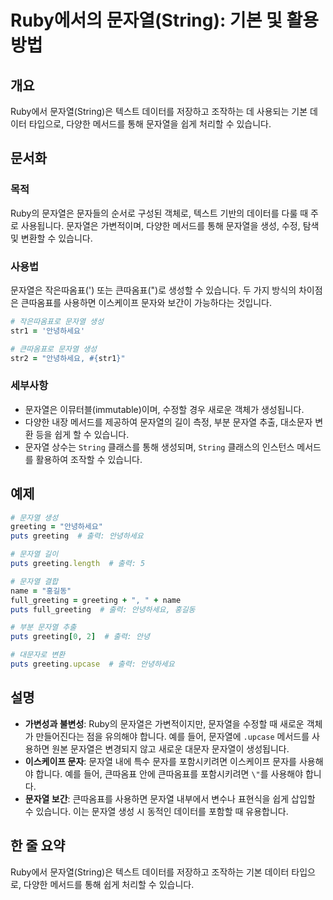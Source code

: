 <!--
Meta Description: # Ruby에서의 문자열(String): 기본 및 활용 방법 ## 개요 Ruby에서 문자열(String)은 텍스트 데이터를 저장하고 조작하는 데 사용되는 기본 데이터 타입으로, 다양한 메서드를 통해 문자열을 쉽게 처리할 수 있습니다. ## 문서화 ### 목적 Ruby의...
Meta Keywords: 문자열, 있습니다, 메서드를, 문자열은, 안녕하세요
-->

# Ruby에서의 문자열(String): 기본 및 활용 방법

## 개요
Ruby에서 문자열(String)은 텍스트 데이터를 저장하고 조작하는 데 사용되는 기본 데이터 타입으로, 다양한 메서드를 통해 문자열을 쉽게 처리할 수 있습니다.

## 문서화
### 목적
Ruby의 문자열은 문자들의 순서로 구성된 객체로, 텍스트 기반의 데이터를 다룰 때 주로 사용됩니다. 문자열은 가변적이며, 다양한 메서드를 통해 문자열을 생성, 수정, 탐색 및 변환할 수 있습니다.

### 사용법
문자열은 작은따옴표(') 또는 큰따옴표(")로 생성할 수 있습니다. 두 가지 방식의 차이점은 큰따옴표를 사용하면 이스케이프 문자와 보간이 가능하다는 것입니다.

```ruby
# 작은따옴표로 문자열 생성
str1 = '안녕하세요'

# 큰따옴표로 문자열 생성
str2 = "안녕하세요, #{str1}"
```

### 세부사항
- 문자열은 이뮤터블(immutable)이며, 수정할 경우 새로운 객체가 생성됩니다.
- 다양한 내장 메서드를 제공하여 문자열의 길이 측정, 부분 문자열 추출, 대소문자 변환 등을 쉽게 할 수 있습니다.
- 문자열 상수는 `String` 클래스를 통해 생성되며, `String` 클래스의 인스턴스 메서드를 활용하여 조작할 수 있습니다.

## 예제
```ruby
# 문자열 생성
greeting = "안녕하세요"
puts greeting  # 출력: 안녕하세요

# 문자열 길이
puts greeting.length  # 출력: 5

# 문자열 결합
name = "홍길동"
full_greeting = greeting + ", " + name
puts full_greeting  # 출력: 안녕하세요, 홍길동

# 부분 문자열 추출
puts greeting[0, 2]  # 출력: 안녕

# 대문자로 변환
puts greeting.upcase  # 출력: 안녕하세요
```

## 설명
- **가변성과 불변성**: Ruby의 문자열은 가변적이지만, 문자열을 수정할 때 새로운 객체가 만들어진다는 점을 유의해야 합니다. 예를 들어, 문자열에 `.upcase` 메서드를 사용하면 원본 문자열은 변경되지 않고 새로운 대문자 문자열이 생성됩니다.
- **이스케이프 문자**: 문자열 내에 특수 문자를 포함시키려면 이스케이프 문자를 사용해야 합니다. 예를 들어, 큰따옴표 안에 큰따옴표를 포함시키려면 `\"`를 사용해야 합니다.
- **문자열 보간**: 큰따옴표를 사용하면 문자열 내부에서 변수나 표현식을 쉽게 삽입할 수 있습니다. 이는 문자열 생성 시 동적인 데이터를 포함할 때 유용합니다.

## 한 줄 요약
Ruby에서 문자열(String)은 텍스트 데이터를 저장하고 조작하는 기본 데이터 타입으로, 다양한 메서드를 통해 쉽게 처리할 수 있습니다.